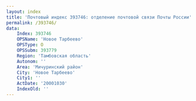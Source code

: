 ```yaml
---
layout: index
title: 'Почтовый индекс 393746: отделение почтовой связи Почты России'
permalink: /393746/
data:
    Index: 393746
    OPSName: 'Новое Тарбеево'
    OPSType: О
    OPSSubm: 393779
    Region: 'Тамбовская область'
    Autonom: ''
    Area: 'Мичуринский район'
    City: 'Новое Тарбеево'
    City1: ''
    ActDate: '20001030'
    IndexOld: ''
---
```

